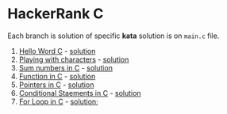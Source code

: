 # HackerRank C

Each branch is solution of specific **kata** solution is on `main.c` file.

1. [Hello Word C](https://www.hackerrank.com/challenges/hello-world-c/problem) - [solution](https://github.com/nicolaskruger/hackerhank_c/tree/001helloword)
2. [Playing with characters](https://www.hackerrank.com/challenges/playing-with-characters/problem) - [solution](https://github.com/nicolaskruger/hackerhank_c/tree/002playing_with_characters)
3. [Sum numbers in C](https://www.hackerrank.com/challenges/sum-numbers-c/problem) - [solution](https://github.com/nicolaskruger/hackerhank_c/tree/003SumAndDifferenceOfTwoNumbers)
4. [Function in C](https://www.hackerrank.com/challenges/functions-in-c/problem) - [solution](https://github.com/nicolaskruger/hackerhank_c/tree/004FunctionsInC)
5. [Pointers in C](https://www.hackerrank.com/challenges/pointer-in-c/problem) - [solution](https://github.com/nicolaskruger/hackerhank_c/tree/005PointesInC)
6. [Conditional Staements in C](https://www.hackerrank.com/challenges/conditional-statements-in-c/problem) - [solution](https://github.com/nicolaskruger/hackerhank_c/tree/006ConditionalStatementsInC)
7. [For Loop in C](https://www.hackerrank.com/challenges/for-loop-in-c/problem) - [solution]();